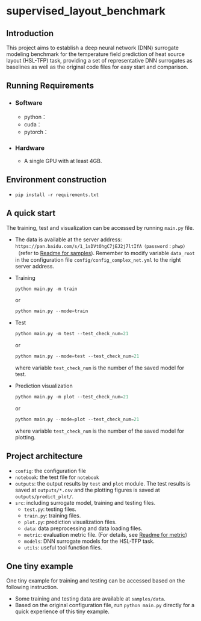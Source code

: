 # supervised_layout_benchmark

## Introduction

This project aims to establish a deep neural network (DNN) surrogate modeling benchmark for the temperature field prediction of heat source layout (HSL-TFP) task, providing a set of representative DNN surrogates as baselines as well as the original code files for easy start and comparison.

## Running Requirements

- ### Software

  - python：
  - cuda：
  - pytorch：

- ### Hardware

  - A single GPU with at least 4GB.


## Environment construction

- ``` pip install -r requirements.txt ```

## A quick start

The training, test and visualization can be accessed by running `main.py` file.

  - The data is available at the server address: `https://pan.baidu.com/s/1_1sDVtOhgC7jEJ2j7ltIfA（password：phwp）`（refer to [Readme for samples](https://git.idrl.site/gongzhiqiang/supervised_layout_benchmark/blob/master/samples/README.md)). Remember to modify variable `data_root` in the configuration file `config/config_complex_net.yml` to the right server address.

  - Training

    ```python
    python main.py -m train
    ```

    or

    ```python
    python main.py --mode=train
    ```

- Test

  ```python
  python main.py -m test --test_check_num=21
  ```
  
  or

  ```python
  python main.py --mode=test --test_check_num=21
  ```

  where variable `test_check_num` is the number of the saved model for test.

- Prediction visualization

  ```python
  python main.py -m plot --test_check_num=21
  ```

  or 
  ```python
  python main.py --mode=plot --test_check_num=21
  ```

  where variable `test_check_num` is the number of the saved model for plotting.

## Project architecture

- `config`: the configuration file
- `notebook`: the test file for `notebook`
- `outputs`: the output results by `test` and `plot` module. The test results is saved at `outputs/*.csv` and the plotting figures is saved at `outputs/predict_plot/`.
- `src`: including surrogate model, training and testing files.
  - `test.py`: testing files.
  - `train.py`: training files.
  - `plot.py`: prediction visualization files.
  - `data`: data preprocessing and data loading files.
  - `metric`: evaluation metric file. (For details, see [Readme for metric](https://git.idrl.site/gongzhiqiang/supervised_layout_benchmark/blob/master/src/metric/README.md))
  - `models`: DNN surrogate models for the HSL-TFP task.
  - `utils`: useful tool function files.

## One tiny example

One tiny example for training and testing can be accessed based on the following instruction.
* Some training and testing data are available at `samples/data`.
* Based on the original configuration file, run `python main.py` directly for a quick experience of this tiny example.
